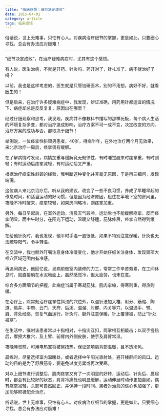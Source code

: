 ```yaml
---
title: "临床感悟：细节决定成败"
date: 2015-04-01
category: article
tags: 临床感悟
---
```


俗话说，世上无难事，只怕有心人。对疾病治疗细节的掌握，更是如此，只要细心寻找，总会有办法应对疑难！

***

“细节决定成败”，在治疗疑难病症时，尤其有这个感悟。

有人说，医生治病，不就是开药、针灸吗，药开对了，针扎准了，病不就治好了吗？

以前，我也是这样考虑的，医生就是只管钻研医术，别的不用想，病好不好，就看医生的！

但是后来，在治疗许多疑难病症中，我发现，辨证准确，用药用针都适宜的情况下，病症却总是反反复复，原因出在哪里？

经过仔细观察和思考，我发现，疾病并不像教科书描写的那样死板，每个病人生活的环境复杂多变，都对治疗造成影响，治疗方案不可一成不变，决定改变的方向、治疗方案的成功与否，都取决于细节！

举例说，一位痉挛性斜颈男患者，40岁，得病半年，在外地治疗两个月无效果，来北京治疗一周后，痉挛偶有缓解。

在了解病情时发现，病情加重与缓解竟无规律性，有时睡觉醒来时痉挛重，有时则轻；有时运动后痉挛减轻，有时运动后又严重。

根据治疗痉挛性斜颈的经验，我判断这种变化并非毫无原因，于是再三细问，发现端倪。

这位病人来北京治疗后，听从我的建议，改变了一些不良习惯，养成了早睡早起的作息时间，和适当运动的好习惯，但是因为经济原因，租住在半地下室的房间里，夜晚不冷时醒来，痉挛较轻，如果房间略冷，则痉挛加重。

另外，每日早起后，在室外运动，清晨天气较冷，运动后也不能缓解痉挛，反而痉挛明显。而中午时分，在阳光下运动，温暖又舒适，筋脉伸展，痉挛自然得到缓解。

在给他针灸时，我也发现，他平时手温一直很低，如果不特别注意保暖，针灸也无法疏导阳气，令手转温。

在交流中，我也额外叮嘱注意身体冷暖变化，他才开始仔细关注身体，发现颈项大椎穴区域范围内有冷感。

再追问病史，他回忆说，发病前做室内装修的力工，常常工作辛苦劳累，在工间休息时，就直接躺在水泥地面上，虽然感觉冷，但太疲劳，也未在意。

综合多方面细节的把握，此病症当属于寒凝筋脉，肌肉挛缩，得寒则重，得热则缓。

在治疗上，除常规治疗痉挛性斜颈的穴位外，以温针法加大椎、附分、筋缩、陶道、肩井、中府、云门、天府、后溪、温溜、肘髎、内关等穴，以温通手、臂、肩、背处经络，恢复气血运行。针灸时，额外注意保暖，针上覆薄被，防止“针处被寒”。

在生活中，嘱咐该患者常以十指相对，十指尖互扣，两掌根互相敲击；以双手搓热后，摩擦大椎穴，及上臂、前臂内外侧皮肤，使手及肩臂常温。

夜晚睡觉前，可用电热宝将被窝捂热，保证颈项肩背部温暖，且不透冷风。

晨练时，尽量选择室内温暖处，或者选择中午阳光直射处，避开楼群间的风口。运动的目的是为了舒展筋骨，要避免过度劳累或再次受寒。

对以上细节进行调整后，肌肉痉挛又有了一次明显的好转，运动后、针灸后、晨起时，都会有比较好的状态，肩背冷痛处也明显缓解，运动伸展时动作更加自如，偶有痉挛减轻，头部可自然回正，并保持一段时间。患者对治愈的信心也加强了，更加能够积极配合治疗。

俗话说，世上无难事，只怕有心人。对疾病治疗细节的掌握，更是如此，只要细心寻找，总会有办法应对疑难！
